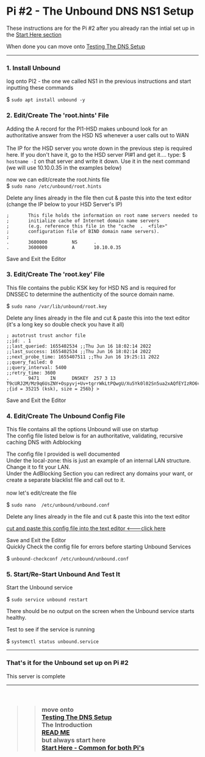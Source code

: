 # Pi #2 - The Unbound DNS NS1 Setup

These instructions are for the Pi #2 after you already ran the intial set up in the [Start Here section](./Start.md)


When done you can move onto [Testing The DNS Setup](./Testing_setup.md)
<HR/>

### 1. Install Unbound 
log onto PI2 - the one we called NS1 in the previous instructions and start inputting these commands <br/>

$ `sudo apt install unbound -y`

### 2. Edit/Create The 'root.hints' File 
Adding the A record for the PI1-HSD makes unbound look for an authoritative answer from the HSD NS whenever a user calls out to WAN <br/><br/>
The IP for the HSD server you wrote down in the previous step is required here. If you don't have it, go to the HSD server PI#1 and get it.... type:
$ `hostname -I` on that server and write it down. Use it in the next command (we will use 10.10.0.35 in the examples below)

now we can edit/create the root.hints file
<br/>
$   `sudo nano /etc/unbound/root.hints`

Delete any lines already in the file then cut & paste this into the text editor <br/>(change the IP below to your HSD Server's IP)
<br/>
```
;       This file holds the information on root name servers needed to
;       initialize cache of Internet domain name servers
;       (e.g. reference this file in the "cache  .  <file>"
;       configuration file of BIND domain name servers).
;
.       3600000         NS      .
.       3600000         A       10.10.0.35
```

Save and Exit the Editor 

### 3. Edit/Create The 'root.key' File
This file contains the public KSK key for HSD NS and is required for DNSSEC to determine the authenticity of the source domain name. <br/>

$   `sudo nano /var/lib/unbound/root.key`

Delete any lines already in the file and cut & paste this into the text editor<br/> (it's a long key so double check you have it all)
<br/>

```
; autotrust trust anchor file
;;id: . 1
;;last_queried: 1655402534 ;;Thu Jun 16 18:02:14 2022
;;last_success: 1655402534 ;;Thu Jun 16 18:02:14 2022
;;next_probe_time: 1655407511 ;;Thu Jun 16 19:25:11 2022
;;query_failed: 0
;;query_interval: 5400
;;retry_time: 3600
.       9471    IN      DNSKEY  257 3 13 T9cURJ2M/Mz9q6UsZNY+Ospyvj+Uv+tgrrWkLtPQwgU/Xu5Yk0l02Sn5ua2xAQfEYIzRO6v5iA+BejMeEwNP4Q== ;{id = 35215 (ksk), size = 256b} >

```
Save and Exit the Editor

### 4. Edit/Create The Unbound Config File
This file contains all the options Unbound will use on startup <br/>
The config file listed below is for an authoritative, validating, recursive caching DNS with Adblocking <br/>

The config file I provided is well documented  <br/>
Under the local-zone: this is just an example of an internal LAN structure.  Change it to fit your LAN. <br/>Under the AdBlocking Section you can redirect any domains your want, or create a separate blacklist file and call out to it. <br/>
<br/>now let's edit/create the file

$   `sudo nano  /etc/unbound/unbound.conf` 

Delete any lines already in the file and cut & paste this into the text editor

[cut and paste this config file into the text editor <---click here](./configs/myunbound.conf)	

Save and Exit the Editor <br/> 
Quickly Check the config file for errors before starting Unbound Services


$ `unbound-checkconf /etc/unbound/unbound.conf`



### 5. Start/Re-Start Unbound And Test It
Start the Unbound service<br/>

$   `sudo service unbound restart`

There should be no output on the screen when the Unbound service starts healthy.

Test to see if the service is running

$ `systemctl status unbound.service`

 <hr/>
  <H3> That's it for the Unbound set up on Pi #2 </h3>
  This server is complete 
  <hr/>
<br/>
<h3>

>>move onto <br/>
  [Testing The DNS Setup](./Testing_setup.md) <br/>
    The Introduction <br/>
 [READ ME](./README.md)<br/>
  but  always start here <br/>
   [Start Here - Common for both Pi's](./Start.md)
</h3>

<br/><br/>

